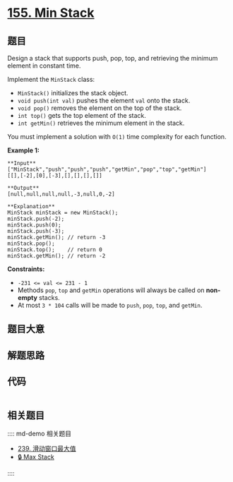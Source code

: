 # [155. Min Stack](https://leetcode.com/problems/min-stack)

## 题目

Design a stack that supports push, pop, top, and retrieving the minimum
element in constant time.

Implement the `MinStack` class:

  * `MinStack()` initializes the stack object.
  * `void push(int val)` pushes the element `val` onto the stack.
  * `void pop()` removes the element on the top of the stack.
  * `int top()` gets the top element of the stack.
  * `int getMin()` retrieves the minimum element in the stack.

You must implement a solution with `O(1)` time complexity for each function.



**Example 1:**

    
    
    **Input**
    ["MinStack","push","push","push","getMin","pop","top","getMin"]
    [[],[-2],[0],[-3],[],[],[],[]]
    
    **Output**
    [null,null,null,null,-3,null,0,-2]
    
    **Explanation**
    MinStack minStack = new MinStack();
    minStack.push(-2);
    minStack.push(0);
    minStack.push(-3);
    minStack.getMin(); // return -3
    minStack.pop();
    minStack.top();    // return 0
    minStack.getMin(); // return -2
    



**Constraints:**

  * `-231 <= val <= 231 - 1`
  * Methods `pop`, `top` and `getMin` operations will always be called on **non-empty** stacks.
  * At most `3 * 104` calls will be made to `push`, `pop`, `top`, and `getMin`.


## 题目大意

## 解题思路

## 代码

```javascript

```

## 相关题目

:::: md-demo 相关题目
- [239. 滑动窗口最大值](https://leetcode.com/problems/sliding-window-maximum)
- [🔒 Max Stack](https://leetcode.com/problems/max-stack)

::::

